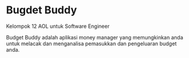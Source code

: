 # Bugdet Buddy
Kelompok 12 AOL untuk Software Engineer

Budget Buddy adalah aplikasi money manager yang memungkinkan anda untuk melacak dan menganalisa pemasukkan dan pengeluaran budget anda.
